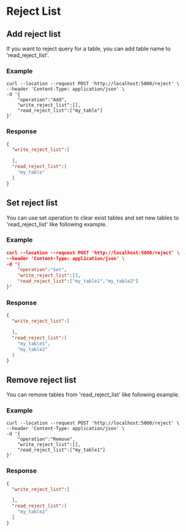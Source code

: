 # Reject List

## Add reject list
If you want to reject query for a table, you can add table name to 'read_reject_list'.

### Example
```
curl --location --request POST 'http://localhost:5000/reject' \
--header 'Content-Type: application/json' \
-d '{
    "operation":"Add",
    "write_reject_list":[],
    "read_reject_list":["my_table"]
}'
```
### Response
```json
{
  "write_reject_list":[

  ],
  "read_reject_list":[
    "my_table"
  ]
}
```

## Set reject list

You can use set operation to clear exist tables and set new tables to 'read_reject_list' like following example.

### Example
``` json
curl --location --request POST 'http://localhost:5000/reject' \
--header 'Content-Type: application/json' \
-d '{
    "operation":"Set",
    "write_reject_list":[],
    "read_reject_list":["my_table1","my_table2"]
}'
```

### Response

```json
{
  "write_reject_list":[

  ],
  "read_reject_list":[
    "my_table1",
    "my_table2"
  ]
}
```

## Remove reject list

You can remove tables from  'read_reject_list' like following example.

### Example
```
curl --location --request POST 'http://localhost:5000/reject' \
--header 'Content-Type: application/json' \
-d '{
    "operation":"Remove",
    "write_reject_list":[],
    "read_reject_list":["my_table1"]
}'
```

### Response

```json
{
  "write_reject_list":[

  ],
  "read_reject_list":[
    "my_table2"
  ]
}
```
